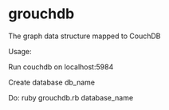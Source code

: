 grouchdb
========

The graph data structure mapped to CouchDB

Usage:

Run couchdb on localhost:5984

Create database db_name

Do: ruby grouchdb.rb database_name
